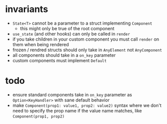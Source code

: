 # invariants
- `State<T>` cannot be a parameter to a struct implementing `Component`
  - this might only be true of the root component
- `use_state` (and other hooks) can only be called in `render`
- if you take children in your custom component you must call `render` on them when being rendered
- frozen / rendred structs should only take in `AnyElement` not `AnyComponent`
- all components should take in a `on_key` parameter
- custom components must implement `Default`

# todo
- ensure standard components take in `on_key` parameter as `Option<KeyHandler>` with sane default behavior
- make `Component(prop1: value1, prop2: value2)` syntax where we don't need to specify the prop name if the value name matches,
  like `Component(prop1, prop2)`
